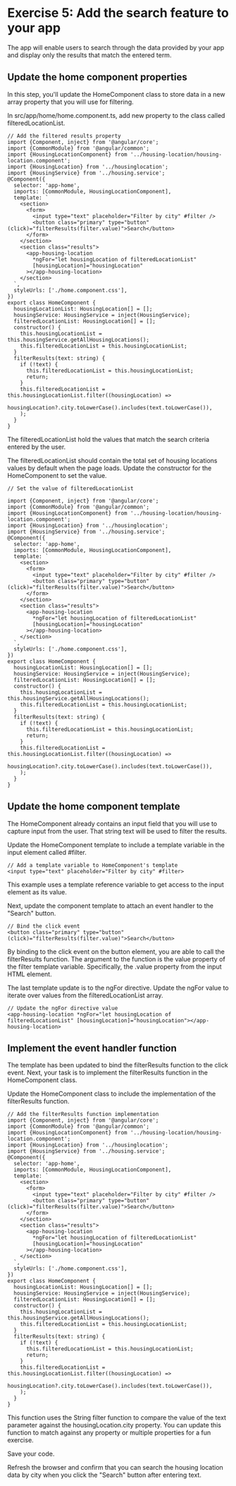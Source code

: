 

# Exercise 5: Add the search feature to your app

The app will enable users to search through the data provided by your app and display only the results that match the entered term.

## Update the home component properties

In this step, you'll update the HomeComponent class to store data in a new array property that you will use for filtering.

In src/app/home/home.component.ts, add new property to the class called filteredLocationList.

```
// Add the filtered results property
import {Component, inject} from '@angular/core';
import {CommonModule} from '@angular/common';
import {HousingLocationComponent} from '../housing-location/housing-location.component';
import {HousingLocation} from '../housinglocation';
import {HousingService} from '../housing.service';
@Component({
  selector: 'app-home',
  imports: [CommonModule, HousingLocationComponent],
  template: `
    <section>
      <form>
        <input type="text" placeholder="Filter by city" #filter />
        <button class="primary" type="button" (click)="filterResults(filter.value)">Search</button>
      </form>
    </section>
    <section class="results">
      <app-housing-location
        *ngFor="let housingLocation of filteredLocationList"
        [housingLocation]="housingLocation"
      ></app-housing-location>
    </section>
  `,
  styleUrls: ['./home.component.css'],
})
export class HomeComponent {
  housingLocationList: HousingLocation[] = [];
  housingService: HousingService = inject(HousingService);
  filteredLocationList: HousingLocation[] = [];
  constructor() {
    this.housingLocationList = this.housingService.getAllHousingLocations();
    this.filteredLocationList = this.housingLocationList;
  }
  filterResults(text: string) {
    if (!text) {
      this.filteredLocationList = this.housingLocationList;
      return;
    }
    this.filteredLocationList = this.housingLocationList.filter((housingLocation) =>
      housingLocation?.city.toLowerCase().includes(text.toLowerCase()),
    );
  }
}
```

The filteredLocationList hold the values that match the search criteria entered by the user.

The filteredLocationList should contain the total set of housing locations values by default when the page loads. Update the constructor for the HomeComponent to set the value.

```
// Set the value of filteredLocationList

import {Component, inject} from '@angular/core';
import {CommonModule} from '@angular/common';
import {HousingLocationComponent} from '../housing-location/housing-location.component';
import {HousingLocation} from '../housinglocation';
import {HousingService} from '../housing.service';
@Component({
  selector: 'app-home',
  imports: [CommonModule, HousingLocationComponent],
  template: `
    <section>
      <form>
        <input type="text" placeholder="Filter by city" #filter />
        <button class="primary" type="button" (click)="filterResults(filter.value)">Search</button>
      </form>
    </section>
    <section class="results">
      <app-housing-location
        *ngFor="let housingLocation of filteredLocationList"
        [housingLocation]="housingLocation"
      ></app-housing-location>
    </section>
  `,
  styleUrls: ['./home.component.css'],
})
export class HomeComponent {
  housingLocationList: HousingLocation[] = [];
  housingService: HousingService = inject(HousingService);
  filteredLocationList: HousingLocation[] = [];
  constructor() {
    this.housingLocationList = this.housingService.getAllHousingLocations();
    this.filteredLocationList = this.housingLocationList;
  }
  filterResults(text: string) {
    if (!text) {
      this.filteredLocationList = this.housingLocationList;
      return;
    }
    this.filteredLocationList = this.housingLocationList.filter((housingLocation) =>
      housingLocation?.city.toLowerCase().includes(text.toLowerCase()),
    );
  }
}
```

## Update the home component template

The HomeComponent already contains an input field that you will use to capture input from the user. That string text will be used to filter the results.

Update the HomeComponent template to include a template variable in the input element called #filter.

```
// Add a template variable to HomeComponent's template
<input type="text" placeholder="Filter by city" #filter>
```

This example uses a template reference variable to get access to the input element as its value.

Next, update the component template to attach an event handler to the "Search" button.

```
// Bind the click event
<button class="primary" type="button" (click)="filterResults(filter.value)">Search</button>
```

By binding to the click event on the button element, you are able to call the filterResults function. The argument to the function is the value property of the filter template variable. Specifically, the .value property from the input HTML element.

The last template update is to the ngFor directive. Update the ngFor value to iterate over values from the filteredLocationList array.

```
// Update the ngFor directive value
<app-housing-location *ngFor="let housingLocation of filteredLocationList" [housingLocation]="housingLocation"></app-housing-location>
```

## Implement the event handler function

The template has been updated to bind the filterResults function to the click event. Next, your task is to implement the filterResults function in the HomeComponent class.

Update the HomeComponent class to include the implementation of the filterResults function.

```
// Add the filterResults function implementation
import {Component, inject} from '@angular/core';
import {CommonModule} from '@angular/common';
import {HousingLocationComponent} from '../housing-location/housing-location.component';
import {HousingLocation} from '../housinglocation';
import {HousingService} from '../housing.service';
@Component({
  selector: 'app-home',
  imports: [CommonModule, HousingLocationComponent],
  template: `
    <section>
      <form>
        <input type="text" placeholder="Filter by city" #filter />
        <button class="primary" type="button" (click)="filterResults(filter.value)">Search</button>
      </form>
    </section>
    <section class="results">
      <app-housing-location
        *ngFor="let housingLocation of filteredLocationList"
        [housingLocation]="housingLocation"
      ></app-housing-location>
    </section>
  `,
  styleUrls: ['./home.component.css'],
})
export class HomeComponent {
  housingLocationList: HousingLocation[] = [];
  housingService: HousingService = inject(HousingService);
  filteredLocationList: HousingLocation[] = [];
  constructor() {
    this.housingLocationList = this.housingService.getAllHousingLocations();
    this.filteredLocationList = this.housingLocationList;
  }
  filterResults(text: string) {
    if (!text) {
      this.filteredLocationList = this.housingLocationList;
      return;
    }
    this.filteredLocationList = this.housingLocationList.filter((housingLocation) =>
      housingLocation?.city.toLowerCase().includes(text.toLowerCase()),
    );
  }
}
```

This function uses the String filter function to compare the value of the text parameter against the housingLocation.city property. You can update this function to match against any property or multiple properties for a fun exercise.

Save your code.

Refresh the browser and confirm that you can search the housing location data by city when you click the "Search" button after entering text.
